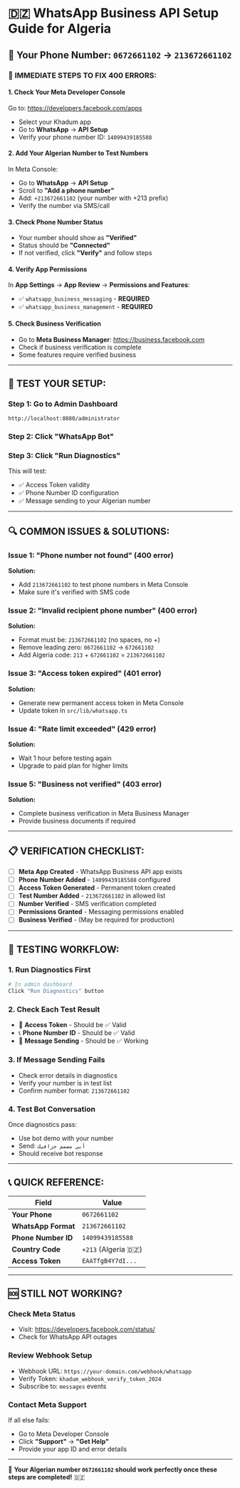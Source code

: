 # 🇩🇿 WhatsApp Business API Setup Guide for Algeria

## 📱 Your Phone Number: `0672661102` → `213672661102`

### 🔧 **IMMEDIATE STEPS TO FIX 400 ERRORS:**

#### **1. Check Your Meta Developer Console**
Go to: https://developers.facebook.com/apps
- Select your Khadum app
- Go to **WhatsApp** → **API Setup**
- Verify your phone number ID: `14099439185588`

#### **2. Add Your Algerian Number to Test Numbers**
In Meta Console:
- Go to **WhatsApp** → **API Setup**
- Scroll to **"Add a phone number"**
- Add: `+213672661102` (your number with +213 prefix)
- Verify the number via SMS/call

#### **3. Check Phone Number Status**
- Your number should show as **"Verified"**
- Status should be **"Connected"**
- If not verified, click **"Verify"** and follow steps

#### **4. Verify App Permissions**
In **App Settings** → **App Review** → **Permissions and Features**:
- ✅ `whatsapp_business_messaging` - **REQUIRED**
- ✅ `whatsapp_business_management` - **REQUIRED**

#### **5. Check Business Verification**
- Go to **Meta Business Manager**: https://business.facebook.com
- Check if business verification is complete
- Some features require verified business

---

## 🚀 **TEST YOUR SETUP:**

### **Step 1: Go to Admin Dashboard**
```
http://localhost:8080/administrator
```

### **Step 2: Click "WhatsApp Bot"**

### **Step 3: Click "Run Diagnostics"**
This will test:
- ✅ Access Token validity
- ✅ Phone Number ID configuration
- ✅ Message sending to your Algerian number

---

## 🔍 **COMMON ISSUES & SOLUTIONS:**

### **Issue 1: "Phone number not found" (400 error)**
**Solution:**
- Add `213672661102` to test phone numbers in Meta Console
- Make sure it's verified with SMS code

### **Issue 2: "Invalid recipient phone number" (400 error)**
**Solution:**
- Format must be: `213672661102` (no spaces, no +)
- Remove leading zero: `0672661102` → `672661102`
- Add Algeria code: `213` + `672661102` = `213672661102`

### **Issue 3: "Access token expired" (401 error)**
**Solution:**
- Generate new permanent access token in Meta Console
- Update token in `src/lib/whatsapp.ts`

### **Issue 4: "Rate limit exceeded" (429 error)**
**Solution:**
- Wait 1 hour before testing again
- Upgrade to paid plan for higher limits

### **Issue 5: "Business not verified" (403 error)**
**Solution:**
- Complete business verification in Meta Business Manager
- Provide business documents if required

---

## 📋 **VERIFICATION CHECKLIST:**

- [ ] **Meta App Created** - WhatsApp Business API app exists
- [ ] **Phone Number Added** - `14099439185588` configured
- [ ] **Access Token Generated** - Permanent token created
- [ ] **Test Number Added** - `213672661102` in allowed list
- [ ] **Number Verified** - SMS verification completed
- [ ] **Permissions Granted** - Messaging permissions enabled
- [ ] **Business Verified** - (May be required for production)

---

## 🧪 **TESTING WORKFLOW:**

### **1. Run Diagnostics First**
```bash
# In admin dashboard
Click "Run Diagnostics" button
```

### **2. Check Each Test Result**
- 🔐 **Access Token** - Should be ✅ Valid
- 📞 **Phone Number ID** - Should be ✅ Valid  
- 💬 **Message Sending** - Should be ✅ Working

### **3. If Message Sending Fails**
- Check error details in diagnostics
- Verify your number is in test list
- Confirm number format: `213672661102`

### **4. Test Bot Conversation**
Once diagnostics pass:
- Use bot demo with your number
- Send: `أبي مصمم جرافيك`
- Should receive bot response

---

## 📞 **QUICK REFERENCE:**

| Field | Value |
|-------|-------|
| **Your Phone** | `0672661102` |
| **WhatsApp Format** | `213672661102` |
| **Phone Number ID** | `14099439185588` |
| **Country Code** | `+213` (Algeria 🇩🇿) |
| **Access Token** | `EAATfgB4Y7dI...` |

---

## 🆘 **STILL NOT WORKING?**

### **Check Meta Status**
- Visit: https://developers.facebook.com/status/
- Check for WhatsApp API outages

### **Review Webhook Setup**
- Webhook URL: `https://your-domain.com/webhook/whatsapp`
- Verify Token: `khadum_webhook_verify_token_2024`
- Subscribe to: `messages` events

### **Contact Meta Support**
If all else fails:
- Go to Meta Developer Console
- Click **"Support"** → **"Get Help"**
- Provide your app ID and error details

---

🎯 **Your Algerian number `0672661102` should work perfectly once these steps are completed!** 🇩🇿











